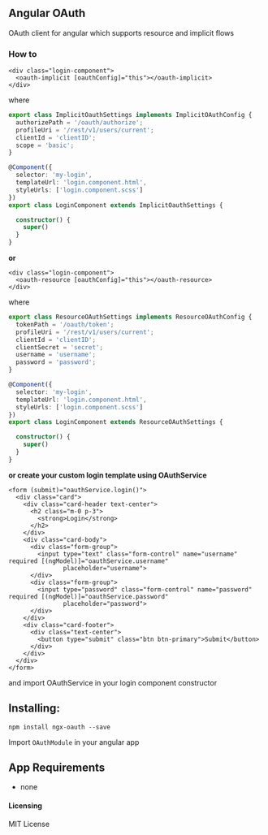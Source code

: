 ## Angular OAuth

OAuth client for angular which supports resource and implicit flows

### How to
```angular2html
<div class="login-component">
  <oauth-implicit [oauthConfig]="this"></oauth-implicit>
</div>  
```
where

```typescript
export class ImplicitOauthSettings implements ImplicitOAuthConfig {
  authorizePath = '/oauth/authorize';
  profileUri = '/rest/v1/users/current';
  clientId = 'clientID';
  scope = 'basic';
}

@Component({
  selector: 'my-login',
  templateUrl: 'login.component.html',
  styleUrls: ['login.component.scss']
})
export class LoginComponent extends ImplicitOauthSettings {

  constructor() {
    super()
  }
}
```

**or**

```angular2html
<div class="login-component">
  <oauth-resource [oauthConfig]="this"></oauth-resource>
</div>
```

where

```typescript
export class ResourceOAuthSettings implements ResourceOAuthConfig {
  tokenPath = '/oauth/token';
  profileUri = '/rest/v1/users/current';
  clientId = 'clientID';
  clientSecret = 'secret';
  username = 'username';
  password = 'password';
}

@Component({
  selector: 'my-login',
  templateUrl: 'login.component.html',
  styleUrls: ['login.component.scss']
})
export class LoginComponent extends ResourceOAuthSettings {

  constructor() {
    super()
  }
}
```

**or create your custom login template using OAuthService**

```angular2html
<form (submit)="oauthService.login()">
  <div class="card">
    <div class="card-header text-center">
      <h2 class="m-0 p-3">
        <strong>Login</strong>
      </h2>
    </div>
    <div class="card-body">
      <div class="form-group">
        <input type="text" class="form-control" name="username" required [(ngModel)]="oauthService.username"
               placeholder="username">
      </div>
      <div class="form-group">
        <input type="password" class="form-control" name="password" required [(ngModel)]="oauthService.password"
               placeholder="password">
      </div>
    </div>
    <div class="card-footer">
      <div class="text-center">
        <button type="submit" class="btn btn-primary">Submit</button>
      </div>
    </div>
  </div>
</form>
```

and import OAuthService in your login component constructor

## Installing:
```
npm install ngx-oauth --save
```

Import ```OAuthModule``` in your angular app

## App Requirements
* none
 
#### Licensing
MIT License
